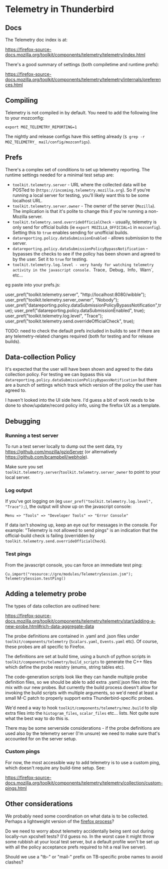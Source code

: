 # Telemetry in Thunderbird

## Docs

The Telemetry doc index is at:

https://firefox-source-docs.mozilla.org/toolkit/components/telemetry/telemetry/index.html

There's a good summary of settings (both compiletime and runtime prefs):

https://firefox-source-docs.mozilla.org/toolkit/components/telemetry/telemetry/internals/preferences.html


## Compiling

Telemetry is not compiled in by default. You need to add the following line
to your mozconfig:

    export MOZ_TELEMETRY_REPORTING=1

The nightly and release configs have this setting already (`$ grep -r MOZ_TELEMETRY_ mail/config/mozconfigs`).


## Prefs

There's a complex set of conditions to set up telemetry reporting.
The runtime settings needed for a minimal test setup are:

- `toolkit.telemetry.server` - URL where the collected data will be POSTed to
   (`https://incoming.telemetry.mozilla.org`). So if you're running a local
   server for testing, you'll likely want this to be some localhost URL.
- `toolkit.telemetry.server.owner` - The owner of the server (`Mozilla`).
   The implication is that it's polite to change this if you're running a
   non-Mozilla server.
- `toolkit.telemetry.send.overrideOfficialCheck` - usually, telemetry is only
   send for official builds (ie `export MOZILLA_OFFICIAL=1` in `mozconfig`).
   Setting this to `true` enables sending for unofficial builds.
- `datareporting.policy.dataSubmissionEnabled` - allows submission to the
   server.
- `datareporting.policy.dataSubmissionPolicyBypassNotification` - bypasses the
   checks to see if the policy has been shown and agreed to by the user. Set it
   to `true` for testing.
- `toolkit.telemetry.log.level - very handy for watching telemetry activity in
   the javascript console. `Trace`, `Debug`, `Info`, `Warn`, etc...


eg paste into your prefs.js:

user_pref("toolkit.telemetry.server", "http://localhost:8080/wibble");
user_pref("toolkit.telemetry.server_owner", "Nobody");
user_pref("datareporting.policy.dataSubmissionPolicyBypassNotification",true);
user_pref("datareporting.policy.dataSubmissionEnabled", true);
user_pref("toolkit.telemetry.log.level", "Trace");
user_pref("toolkit.telemetry.send.overrideOfficialCheck", true);

TODO: need to check the default prefs included in builds to see if there
are any telemetry-related changes required (both for testing and for release
builds).


## Data-collection Policy

It's expected that the user will have been shown and agreed to the data
collection policy. For testing we can bypass this via
`datareporting.policy.dataSubmissionPolicyBypassNotification`
but there are a bunch of settings which track which version of the policy
the user has agreed to.

I haven't looked into the UI side here. I'd guess a bit of work needs to be
done to show/update/record policy info, using the firefox UX as a template.


## Debugging

### Running a test server

To run a test server locally to dump out the sent data, try
https://github.com/mozilla/gzipServer
(or alternatively https://github.com/bcampbell/webhole).

Make sure you set `toolkit.telemetry.server`/`toolkit.telemetry.server_owner`
to point to your local server.

### Log output

If you've got logging on (eg `user_pref("toolkit.telemetry.log.level", "Trace");`),
the output will show up on the javascript console:

    Menu => "Tools" => "Developer Tools" => "Error Console"

If data isn't showing up, keep an eye out for messages in the console.
For example: "Telemetry is not allowed to send pings" is an indication that
the official-build check is failing (overridden by
`toolkit.telemetry.send.overrideOfficialCheck`).

### Test pings

From the javascript console, you can force an immediate test ping:

    Cu.import("resource://gre/modules/TelemetrySession.jsm");
    TelemetrySession.testPing()


## Adding a telemetry probe

The types of data collection are outlined here:

https://firefox-source-docs.mozilla.org/toolkit/components/telemetry/telemetry/start/adding-a-new-probe.html#rich-data-aggregate-data

The probe definitions are contained in .yaml and .json files under `toolkit/components/telemetry` (`Scalars.yaml`, `Events.yaml` etc).
Of course, these probes are all specific to Firefox.

The definitions are set at build time, using a bunch of python scripts in
`toolkit/components/telemetry/build_scripts` to generate the C++ files which
define the probe resistry (enums, string tables etc).

The code-generation scripts look like they can handle multiple probe definition files,
so we should be able to add extra .yaml/.json files into the mix with our new probes.
But currently the build process doesn't allow for invoking the build scripts with
multiple arguments, so we'd need at least a small M-C patch to properly support extra
Thunderbird-specific probes.

We'd need a way to hook `toolkit/components/telemetry/moz.build` to slip extra
files into the `histogram_files`, `scalar_files` etc... lists. Not quite sure
what the best way to do this is.

There may be some serverside considerations - if the probe definitions are used also
by the telemetry server (I'm unsure) we need to make sure that's accounted for on the
server setup.


### Custom pings

For now, the most accessible way to add telemetry is to use a custom ping, which
doesn't require any build-time setup. See:

https://firefox-source-docs.mozilla.org/toolkit/components/telemetry/telemetry/collection/custom-pings.html


## Other considerations

We probably need some coordination on what data is to be collected.
Perhaps a lightweight version of the
[firefox process](https://wiki.mozilla.org/Firefox/Data_Collection#Requesting_Approval)?

Do we need to worry about telemetry accidentally being sent out during
locally-run xpcshell tests? (I'd guess no. In the worst case it might
throw some rubbish at your local test server, but a default profile
won't be set up with all the policy acceptance prefs required to hit a
real live server).

Should we use a "tb-" or "mail-" prefix on TB-specific probe names to avoid
clashes?

